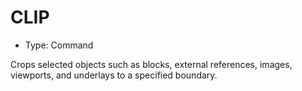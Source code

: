 # CLIP

- Type: Command

Crops selected objects such as blocks, external references, images, viewports, and underlays to a specified boundary.
